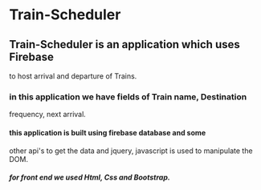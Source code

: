 # Train-Scheduler
## Train-Scheduler is an application which uses Firebase
to host arrival and departure of Trains.
### in this application we have fields of Train name, Destination
frequency, next arrival.
#### this application is built using firebase database and some
other api's to get the data and jquery, javascript is used to manipulate the DOM. 
##### for front end we used Html, Css and Bootstrap.
